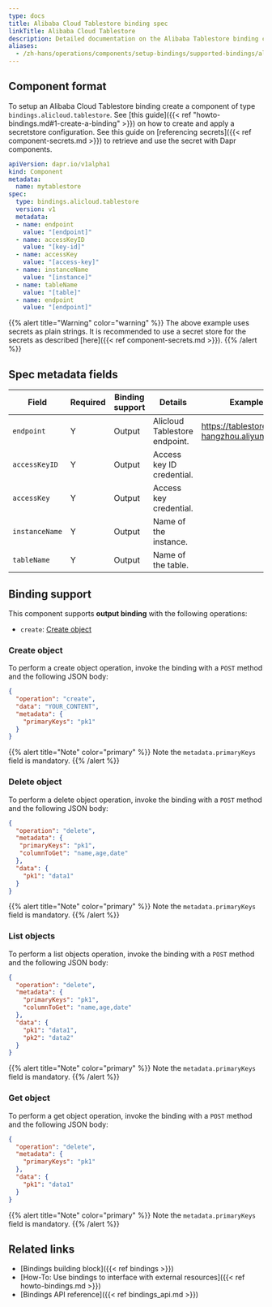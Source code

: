 ```yaml
---
type: docs
title: Alibaba Cloud Tablestore binding spec
linkTitle: Alibaba Cloud Tablestore
description: Detailed documentation on the Alibaba Tablestore binding component
aliases:
  - /zh-hans/operations/components/setup-bindings/supported-bindings/alicloudtablestore/
---
```


## Component format

To setup an Alibaba Cloud Tablestore binding create a component of type `bindings.alicloud.tablestore`. See [this guide]({{< ref "howto-bindings.md#1-create-a-binding" >}}) on how to create and apply a secretstore configuration. See this guide on [referencing secrets]({{< ref component-secrets.md >}}) to retrieve and use the secret with Dapr components.

```yaml
apiVersion: dapr.io/v1alpha1
kind: Component
metadata:
  name: mytablestore
spec:
  type: bindings.alicloud.tablestore
  version: v1
  metadata:
  - name: endpoint
    value: "[endpoint]"
  - name: accessKeyID
    value: "[key-id]"
  - name: accessKey
    value: "[access-key]"
  - name: instanceName
    value: "[instance]"
  - name: tableName
    value: "[table]"
  - name: endpoint
    value: "[endpoint]"
```

{{% alert title="Warning" color="warning" %}}
The above example uses secrets as plain strings. It is recommended to use a secret store for the secrets as described [here]({{< ref component-secrets.md >}}).
{{% /alert %}}

## Spec metadata fields

| Field          | Required | Binding support | Details                                       | Example                                                                                     |
| -------------- | -------- | --------------- | --------------------------------------------- | ------------------------------------------------------------------------------------------- |
| `endpoint`     | Y        | Output          | Alicloud Tablestore endpoint. | https://tablestore-cn-hangzhou.aliyuncs.com |
| `accessKeyID`  | Y        | Output          | Access key ID credential.     |                                                                                             |
| `accessKey`    | Y        | Output          | Access key credential.        |                                                                                             |
| `instanceName` | Y        | Output          | Name of the instance.         |                                                                                             |
| `tableName`    | Y        | Output          | Name of the table.            |                                                                                             |

## Binding support

This component supports **output binding** with the following operations:

- `create`: [Create object](#create-object)

### Create object

To perform a create object operation, invoke the binding with a `POST` method and the following JSON body:

```json
{
  "operation": "create",
  "data": "YOUR_CONTENT",
  "metadata": {
    "primaryKeys": "pk1"
  }
} 
```

{{% alert title="Note" color="primary" %}}
Note the `metadata.primaryKeys` field is mandatory.
{{% /alert %}}

### Delete object

To perform a delete object operation, invoke the binding with a `POST` method and the following JSON body:

```json
{
  "operation": "delete",
  "metadata": {
   "primaryKeys": "pk1",
   "columnToGet": "name,age,date"
  },
  "data": {
    "pk1": "data1"
  }
} 
```

{{% alert title="Note" color="primary" %}}
Note the `metadata.primaryKeys` field is mandatory.
{{% /alert %}}

### List objects

To perform a list objects operation, invoke the binding with a `POST` method and the following JSON body:

```json
{
  "operation": "delete",
  "metadata": {
    "primaryKeys": "pk1",
    "columnToGet": "name,age,date"
  },
  "data": {
    "pk1": "data1",
    "pk2": "data2"
  }
} 
```

{{% alert title="Note" color="primary" %}}
Note the `metadata.primaryKeys` field is mandatory.
{{% /alert %}}

### Get object

To perform a get object operation, invoke the binding with a `POST` method and the following JSON body:

```json
{
  "operation": "delete",
  "metadata": {
    "primaryKeys": "pk1"
  },
  "data": {
    "pk1": "data1"
  }
} 
```

{{% alert title="Note" color="primary" %}}
Note the `metadata.primaryKeys` field is mandatory.
{{% /alert %}}

## Related links

- [Bindings building block]({{< ref bindings >}})
- [How-To: Use bindings to interface with external resources]({{< ref howto-bindings.md >}})
- [Bindings API reference]({{< ref bindings_api.md >}})

